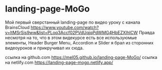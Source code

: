 # landing-page-MoGo
Мой первый сверстанный landing-page по видео уроку с канала BrainsCloud
https://www.youtube.com/watch?v=ltMSrSis9ww&list=PLoq3Accf02PVdUqjqPdWMG4HbEZXlhICW
Правда несмотря на то, что в этом видекурсе есть все используюмые элементы, Header Burger Menu, Accordion и Slider я брал из сторонних видеоуроков и прикручивал их сюда.

ссылка на github.com https://mel05.github.io/landing-page-MoGo/
ссылка на netlify.com https://landing-page-mogo.netlify.app/
